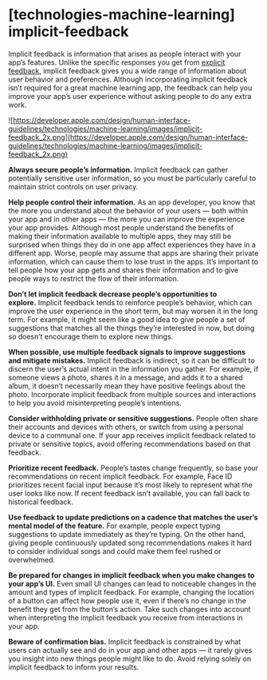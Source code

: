 # **[technologies-machine-learning] implicit-feedback**

Implicit feedback is information that arises as people interact with your app’s features. Unlike the specific responses you get from [explicit feedback](https://developer.apple.com/design/human-interface-guidelines/technologies/machine-learning/explicit-feedback), implicit feedback gives you a wide range of information about user behavior and preferences. Although incorporating implicit feedback isn’t required for a great machine learning app, the feedback can help you improve your app’s user experience without asking people to do any extra work.

![https://developer.apple.com/design/human-interface-guidelines/technologies/machine-learning/images/implicit-feedback_2x.png](https://developer.apple.com/design/human-interface-guidelines/technologies/machine-learning/images/implicit-feedback_2x.png)

**Always secure people’s information.** Implicit feedback can gather potentially sensitive user information, so you must be particularly careful to maintain strict controls on user privacy.

**Help people control their information.** As an app developer, you know that the more you understand about the behavior of your users — both within your app and in other apps — the more you can improve the experience your app provides. Although most people understand the benefits of making their information available to multiple apps, they may still be surprised when things they do in one app affect experiences they have in a different app. Worse, people may assume that apps are sharing their private information, which can cause them to lose trust in the apps. It’s important to tell people how your app gets and shares their information and to give people ways to restrict the flow of their information.

**Don’t let implicit feedback decrease people’s opportunities to explore.** Implicit feedback tends to reinforce people’s behavior, which can improve the user experience in the short term, but may worsen it in the long term. For example, it might seem like a good idea to give people a set of suggestions that matches all the things they’re interested in now, but doing so doesn’t encourage them to explore new things.

**When possible, use multiple feedback signals to improve suggestions and mitigate mistakes.** Implicit feedback is indirect, so it can be difficult to discern the user’s actual intent in the information you gather. For example, if someone views a photo, shares it in a message, and adds it to a shared album, it doesn’t necessarily mean they have positive feelings about the photo. Incorporate implicit feedback from multiple sources and interactions to help you avoid misinterpreting people’s intentions.

**Consider withholding private or sensitive suggestions.** People often share their accounts and devices with others, or switch from using a personal device to a communal one. If your app receives implicit feedback related to private or sensitive topics, avoid offering recommendations based on that feedback.

**Prioritize recent feedback.** People’s tastes change frequently, so base your recommendations on recent implicit feedback. For example, Face ID prioritizes recent facial input because it’s most likely to represent what the user looks like now. If recent feedback isn’t available, you can fall back to historical feedback.

**Use feedback to update predictions on a cadence that matches the user’s mental model of the feature.** For example, people expect typing suggestions to update immediately as they’re typing. On the other hand, giving people continuously updated song recommendations makes it hard to consider individual songs and could make them feel rushed or overwhelmed.

**Be prepared for changes in implicit feedback when you make changes to your app’s UI.** Even small UI changes can lead to noticeable changes in the amount and types of implicit feedback. For example, changing the location of a button can affect how people use it, even if there’s no change in the benefit they get from the button’s action. Take such changes into account when interpreting the implicit feedback you receive from interactions in your app.

**Beware of confirmation bias.** Implicit feedback is constrained by what users can actually see and do in your app and other apps — it rarely gives you insight into new things people might like to do. Avoid relying solely on implicit feedback to inform your results.